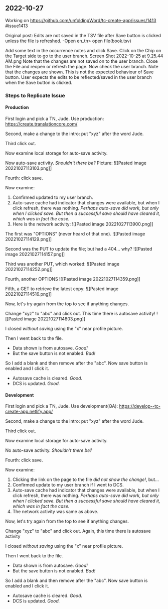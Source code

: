 

## 2022-10-27

Working on https://github.com/unfoldingWord/tc-create-app/issues/1413
#issue1413 

Original post:
Edits are not saved in the TSV file after Save button is clicked unless the file is refreshed.
-Open en_tn> open file(book.tsv)

Add some text in the occurrence notes and click Save.
Click on the Chip on the Target side to go to the user branch. Screen Shot 2022-10-25 at 9.25.44 AM.png
Note that the changes are not saved on to the user branch.
Close the File and reopen or refresh the page.
Now check the user branch. Note that the changes are shown.
This is not the expected behaviour of Save button. User expects the edits to be reflected/saved in the user branch when the Save button is clicked.

### Steps to Replicate Issue

#### Production

First login and pick a TN, Jude. Use production: https://create.translationcore.com/

Second, make a change to the intro: put "xyz" after the word Jude.

Third click out.

Now examine local storage for auto-save activity.

Now auto-save activity. *Shouldn't there be?* Picture:
![[Pasted image 20221027113103.png]]

Fourth: click save.

Now examine:
1. Confirmed updated to my user branch.
2. Auto-save cache had indicator that changes were available, but when I click refresh, there was nothing. *Perhaps auto-save did work, but only when I clicked save. But then a successful save should have cleared it, which was in fact the case.*
3. Here is the network activity:
   ![[Pasted image 20221027113900.png]]

The first was "OPTIONS" (never heard of that one).
![[Pasted image 20221027114129.png]]

Second was the PUT to update the file; but had a 404... why?
![[Pasted image 20221027114157.png]]

Third was another PUT, which worked:
![[Pasted image 20221027114252.png]]

Fourth, another OPTIONS
![[Pasted image 20221027114359.png]]

Fifth, a GET to retrieve the latest copy:
![[Pasted image 20221027114516.png]]

Now, let's try again from the top to see if anything changes.

Change "xyz" to "abc" and click out.
This time there is autosave activity!
![[Pasted image 20221027114803.png]]

I closed *without saving* using the "x" near profile picture.

Then I went back to the file. 
- Data shown is from autosave. *Good!*
- But the save button is not enabled. *Bad!*

So I add a blank and then remove after the "abc". Now save button is enabled and I click it.

- Autosave cache is cleared. *Good.*
- DCS is updated. *Good.*

#### Development

First login and pick a TN, Jude. Use development(QA): 
https://develop--tc-create-app.netlify.app/

Second, make a change to the intro: put "xyz" after the word Jude.

Third click out.

Now examine local storage for auto-save activity.

No auto-save activity. *Shouldn't there be?* 

Fourth: click save.

Now examine:
1. Clicking the link on the page to the file *did not show the change!*, but...
2. Confirmed update to my user branch if I went to DCS.
4. Auto-save cache had indicator that changes were available, but when I click refresh, there was nothing. *Perhaps auto-save did work, but only when I clicked save. But then a successful save should have cleared it, which was in fact the case.*
5. The network activity was same as above.

Now, let's try again from the top to see if anything changes.

Change "xyz" to "abc" and click out. Again, this time there is autosave activity

I closed *without saving* using the "x" near profile picture.

Then I went back to the file. 
- Data shown is from autosave. *Good!*
- But the save button is not enabled. *Bad!*

So I add a blank and then remove after the "abc". Now save button is enabled and I click it.

- Autosave cache is cleared. *Good.*
- DCS is updated. *Good.*
